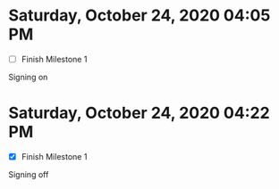 # Saturday, October 24, 2020 04:05 PM
- [ ] Finish Milestone 1

Signing on

# Saturday, October 24, 2020 04:22 PM
- [x] Finish Milestone 1

Signing off